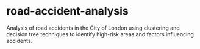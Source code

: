 # road-accident-analysis
Analysis of road accidents in the City of London using clustering and decision tree techniques to identify high-risk areas and factors influencing accidents.
